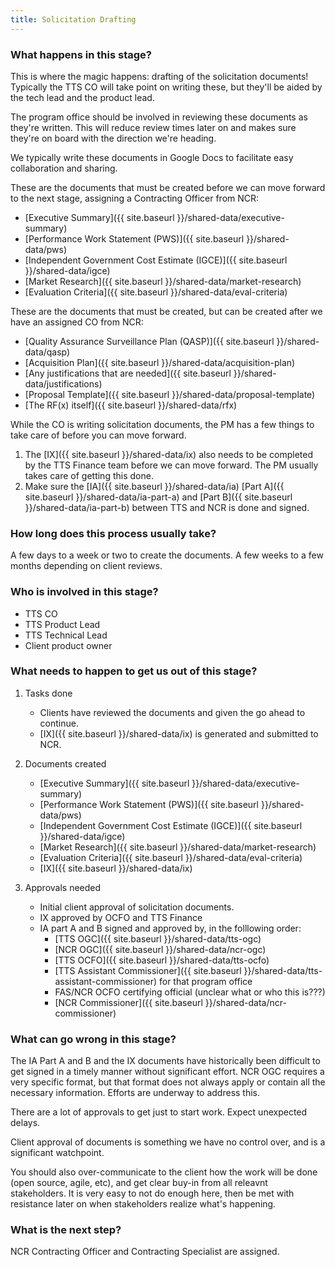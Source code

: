 ```yaml
---
title: Solicitation Drafting
---
```


### What happens in this stage? 
This is where the magic happens: drafting of the solicitation documents! Typically the TTS CO will take point on writing these, but they'll be aided by the tech lead and the product lead. 

The program office should be involved in reviewing these documents as they're written. This will reduce review times later on and makes sure they're on board with the direction we're heading.

We typically write these documents in Google Docs to facilitate easy collaboration and sharing.

These are the documents that must be created before we can move forward to the next stage, assigning a Contracting Officer from NCR:

- [Executive Summary]({{ site.baseurl }}/shared-data/executive-summary)
- [Performance Work Statement (PWS)]({{ site.baseurl }}/shared-data/pws)
- [Independent Government Cost Estimate (IGCE)]({{ site.baseurl }}/shared-data/igce)
- [Market Research]({{ site.baseurl }}/shared-data/market-research)
- [Evaluation Criteria]({{ site.baseurl }}/shared-data/eval-criteria)

These are the documents that must be created, but can be created after we have an assigned CO from NCR:

- [Quality Assurance Surveillance Plan (QASP)]({{ site.baseurl }}/shared-data/qasp)
- [Acquisition Plan]({{ site.baseurl }}/shared-data/acquisition-plan)
- [Any justifications that are needed]({{ site.baseurl }}/shared-data/justifications)
- [Proposal Template]({{ site.baseurl }}/shared-data/proposal-template)
- [The RF(x) itself]({{ site.baseurl }}/shared-data/rfx)

While the CO is writing solicitation documents, the PM has a few things to take care of before you can move forward. 

1. The [IX]({{ site.baseurl }}/shared-data/ix) also needs to be completed by the TTS Finance team before we can move forward. The PM usually takes care of getting this done.
2. Make sure the [IA]({{ site.baseurl }}/shared-data/ia) [Part A]({{ site.baseurl }}/shared-data/ia-part-a) and [Part B]({{ site.baseurl }}/shared-data/ia-part-b) between TTS and NCR is done and signed.

### How long does this process usually take?
A few days to a week or two to create the documents. A few weeks to a few months depending on client reviews.

### Who is involved in this stage?

- TTS CO
- TTS Product Lead
- TTS Technical Lead
- Client product owner

### What needs to happen to get us out of this stage? 
1. Tasks done
	- Clients have reviewed the documents and given the go ahead to continue.
	- [IX]({{ site.baseurl }}/shared-data/ix) is generated and submitted to NCR.
2. Documents created
	- [Executive Summary]({{ site.baseurl }}/shared-data/executive-summary)
	- [Performance Work Statement (PWS)]({{ site.baseurl }}/shared-data/pws)
	- [Independent Government Cost Estimate (IGCE)]({{ site.baseurl }}/shared-data/igce)
	- [Market Research]({{ site.baseurl }}/shared-data/market-research)
	- [Evaluation Criteria]({{ site.baseurl }}/shared-data/eval-criteria)
	- [IX]({{ site.baseurl }}/shared-data/ix)

3. Approvals needed
	- Initial client approval of solicitation documents.
	- IX approved by OCFO and TTS Finance
	- IA part A and B signed and approved by, in the folllowing order:
		- [TTS OGC]({{ site.baseurl }}/shared-data/tts-ogc)
		- [NCR OGC]({{ site.baseurl }}/shared-data/ncr-ogc)
		- [TTS OCFO]({{ site.baseurl }}/shared-data/tts-ocfo)
		- [TTS Assistant Commissioner]({{ site.baseurl }}/shared-data/tts-assistant-commissioner) for that program office
		- FAS/NCR OCFO certifying official (unclear what or who this is???)
		- [NCR Commissioner]({{ site.baseurl }}/shared-data/ncr-commissioner)


### What can go wrong in this stage? 
The IA Part A and B and the IX documents have historically been difficult to get signed in a timely manner without significant effort. NCR OGC requires a very specific format, but that format does not always apply or contain all the necessary information. Efforts are underway to address this. 

There are a lot of approvals to get just to start work. Expect unexpected delays.

Client approval of documents is something we have no control over, and is a significant watchpoint.

You should also over-communicate to the client how the work will be done (open source, agile, etc), and get clear buy-in from all releavnt stakeholders. It is very easy to not do enough here, then be met with resistance later on when stakeholders realize what's happening.

### What is the next step?
NCR Contracting Officer and Contracting Specialist are assigned.

